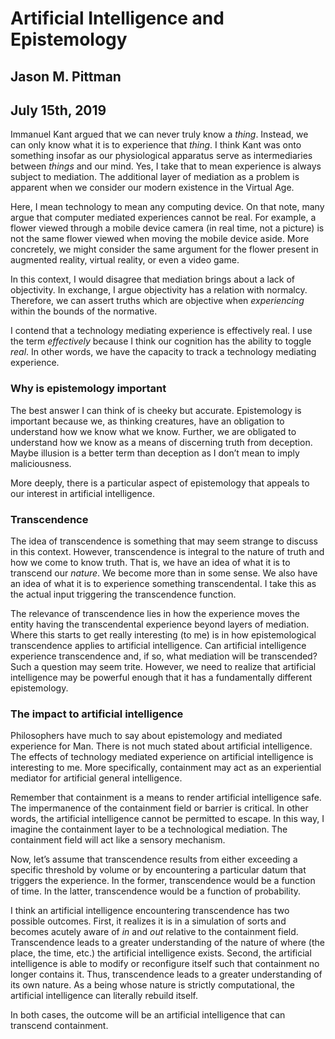 # Artificial Intelligence and Epistemology 
## Jason M. Pittman
## July 15th, 2019


Immanuel Kant argued that we can never truly know a *thing*. Instead, we can only know what it is to experience that *thing*. I think Kant was onto something insofar as our physiological apparatus serve as intermediaries between *things* and our mind. Yes, I take that to mean experience is always subject to mediation. The additional layer of mediation as a problem is apparent when we consider our modern existence in the Virtual Age.</p>

Here, I mean technology to mean any computing device. On that note, many argue that computer mediated experiences cannot be real. For example, a flower viewed through a mobile device camera (in real time, not a picture) is not the same flower viewed when moving the mobile device aside. More concretely, we might consider the same argument for the flower present in augmented reality, virtual reality, or even a video game.

In this context, I would disagree that mediation brings about a lack of objectivity. In exchange, I argue objectivity has a relation with normalcy. Therefore, we can assert truths which are objective when *experiencing* within the bounds of the normative.


I contend that a technology mediating experience is effectively real. I use the term *effectively* because I think our cognition has the ability to toggle *real*. In other words, we have the capacity to track a technology mediating experience.

### Why is epistemology important

The best answer I can think of is cheeky but accurate. Epistemology is important because we, as thinking creatures, have an obligation to understand how we know what we know. Further, we are obligated to understand how we know as a means of discerning truth from deception. Maybe illusion is a better term than deception as I don’t mean to imply maliciousness.

More deeply, there is a particular aspect of epistemology that appeals to our interest in artificial intelligence.

### Transcendence

The idea of transcendence is something that may seem strange to discuss in this context. However, transcendence is integral to the nature of truth and how we come to know truth. That is, we have an idea of what it is to transcend our *nature*. We become more than in some sense. We also have an idea of what it is to experience something transcendental. I take this as the actual input triggering the transcendence function.

The relevance of transcendence lies in how the experience moves the entity having the transcendental experience beyond layers of mediation. Where this starts to get really interesting (to me) is in how epistemological transcendence applies to artificial intelligence. Can artificial intelligence experience transcendence and, if so, what mediation will be transcended? Such a question may seem trite. However, we need to realize that artificial intelligence may be powerful enough that it has a fundamentally different epistemology.

### The impact to artificial intelligence

Philosophers have much to say about epistemology and mediated experience for Man. There is not much stated about artificial intelligence. The effects of technology mediated experience on artificial intelligence is interesting to me. More specifically, containment may act as an experiential mediator for artificial general intelligence.

Remember that containment is a means to render artificial intelligence safe. The impermanence of the containment field or barrier is critical. In other words, the artificial intelligence cannot be permitted to escape. In this way, I imagine the containment layer to be a technological mediation. The containment field will act like a sensory mechanism.

Now, let’s assume that transcendence results from either exceeding a specific threshold by volume or by encountering a particular datum that triggers the experience. In the former, transcendence would be a function of time. In the latter, transcendence would be a function of probability.

I think an artificial intelligence encountering transcendence has two possible outcomes. First, it realizes it is in a simulation of sorts and becomes acutely aware of *in* and *out* relative to the containment field. Transcendence leads to a greater understanding of the nature of where (the place, the time, etc.) the artificial intelligence exists. Second, the artificial intelligence is able to modify or reconfigure itself such that containment no longer contains it. Thus, transcendence leads to a greater understanding of its own nature. As a being whose nature is strictly computational, the artificial intelligence can literally rebuild itself.

In both cases, the outcome will be an artificial intelligence that can transcend containment.
